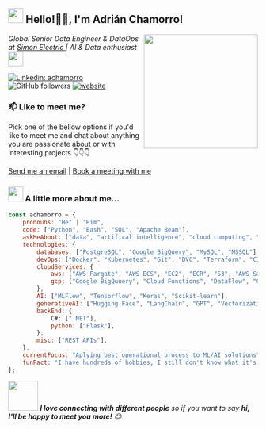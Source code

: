<h2><img src="https://emojis.slackmojis.com/emojis/images/1531849430/4246/blob-sunglasses.gif?1531849430" width="30"/> Hello!🙏🏻, I'm Adrián Chamorro!</h2>
<img align='right' src="https://media.giphy.com/media/M9gbBd9nbDrOTu1Mqx/giphy.gif" width="230">
<p><em>Global Senior Data Engineer & DataOps at <a href="https://www.simonelectric.com/">Simon Electric
</a>  | AI & Data enthusiast  <img src="https://media.giphy.com/media/WUlplcMpOCEmTGBtBW/giphy.gif" width="30">
</em></p>

[![Linkedin: achamorro](https://img.shields.io/badge/-achamorro-blue?style=flat-square&logo=Linkedin&logoColor=white&link=https://www.linkedin.com/in/adrian-chamorro-fernandez/)](https://www.linkedin.com/in/adrian-chamorro-fernandez/)
![GitHub followers](https://img.shields.io/github/followers/achamorrofdz14?label=Follow&style=social)
[![website](https://img.shields.io/badge/InProgress-46a2f1.svg?&style=flat-square&logo=Google-Chrome&logoColor=white)]()

### 📫 Like to meet me?

Pick one of the bellow options if you'd like to meet me and chat about anything you are passionate about or with interesting projects 👇👇👇

<a href="mailto:achamorrofdz14@gmail.com?subject=Contact from github&body=Hello! I want to meet you">Send me an email</a> | <a href="https://calendar.app.google/vaYxZPGq7KHnuCXE7">Book a meeting with me</a>

### <img src="https://i.giphy.com/media/v1.Y2lkPTc5MGI3NjExMGUxMjYxdG42Z3V0NG9rZTh5ZHFmOXpiMHQ3dDF6NTRtM285anFuOCZlcD12MV9pbnRlcm5hbF9naWZfYnlfaWQmY3Q9cw/WpyMhJpxMzF00iD6LG/giphy.gif" width="30"> A little more about me...  

```javascript
const achamorro = {
    pronouns: "He" | "Him",
    code: ["Python", "Bash", "SQL", "Apache Beam"],
    askMeAbout: ["data", "artifical intelligence", "cloud computing", "tech trends"],
    technologies: {
        databases: ["PostgreSQL", "Google BigQuery", "MySQL", "MSSQL"],
        devOps: ["Docker", "Kubernetes", "Git", "DVC", "Terraform", "CI/CD", "GitHub Actions", "GitLab CI"],
        cloudServices: {
            aws: ["AWS Fargate", "AWS ECS", "EC2", "ECR", "S3", "AWS SageMaker", "Lambda", "CloudWatch", "RDS"],
            gcp: ["Google BigQuuery", "Cloud Functions", "DataFlow", "Composer", "Cloud Storage", "Cloud Monitoring", "Artifact Registry"],
        },
        AI: ["MLFlow", "Tensorflow", "Keras", "Scikit-learn"],
        generativeAI: ["Hugging Face", "LangChain", "GPT", "Vectorization", "Embeddings"],
        backEnd: {
            C#: [".NET"],
            python: ["Flask"],
        },
        misc: ["REST APIs"],
    },
    currentFocus: "Aplying best operational process to ML/AI solutions",
    funFact: "I have hundreds of hobbies, I still don't know what it's like to be bored!"
};
```

<img src="https://media.giphy.com/media/LnQjpWaON8nhr21vNW/giphy.gif" width="60"> <em><b>I love connecting with different people</b> so if you want to say <b>hi, I'll be happy to meet you more!</b> 😊</em>
